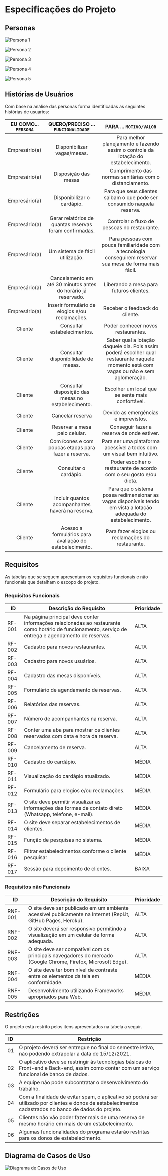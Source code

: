 # Especificações do Projeto

## Personas

![Persona 1](img/persona1.PNG)



![Persona 2](img/persona2.PNG)



![Persona 3](img/persona3.PNG)



![Persona 4](img/persona4.PNG)



![Persona 5](img/persona5.PNG)



## Histórias de Usuários

Com base na análise das personas forma identificadas as seguintes histórias de usuários:

| EU COMO... `PERSONA` |              QUERO/PRECISO ... `FUNCIONALIDADE`              |                   PARA ... `MOTIVO/VALOR`                    |
| :------------------: | :----------------------------------------------------------: | :----------------------------------------------------------: |
|    Empresário(a)     |                 Disponibilizar vagas/mesas.                  | Para melhor planejamento e fazendo assim o controle da lotação do estabelecimento. |
|    Empresário(a)     |                     Disposição das mesas                     |   Cumprimento das normas sanitárias com o distanciamento.    |
|    Empresário(a)     |                  Disponibilizar o cardápio.                  | Para que seus clientes saibam o que pode ser consumido naquela reserva. |
|    Empresário(a)     |   Gerar relatórios de quantas reservas foram confirmadas.    |         Controlar o fluxo de pessoas no restaurante.         |
|    Empresário(a)     |               Um sistema de fácil utilização.                | Para pessoas com pouca familiaridade com a tecnologia conseguirem reservar sua mesa de forma mais fácil. |
|    Empresário(a)     | Cancelamento em até 30 minutos antes do horário já reservado. |           Liberando a mesa para futuros clientes.            |
|    Empresário(a)     |       Inserir formulário de elogios e/ou reclamações.        |                Receber o feedback do cliente.                |
|       Cliente        |                 Consultar estabelecimentos.                  |              Poder conhecer novos restaurantes.              |
|       Cliente        |             Consultar disponibilidade de mesas.              | Saber qual a lotação daquele dia. Pois assim poderá escolher qual restaurante naquele momento está com vagas ou não e sem aglomeração. |
|       Cliente        |      Consultar disposição das mesas no estabelecimento.      |       Escolher um local que se sente mais confortável.       |
|       Cliente        |                       Cancelar reserva                       |             Devido as emergências e imprevistos.             |
|       Cliente        |                Reservar a mesa pelo celular.                 |          Conseguir fazer a reserva de onde estiver.          |
|       Cliente        |     Com ícones e com poucas etapas para fazer a reserva.     | Para ser uma plataforma acessível a todos com um visual bem intuitivo. |
|       Cliente        |                    Consultar o cardápio.                     | Poder escolher o restaurante de acordo com o seu gosto e/ou dieta. |
|       Cliente        |       Incluir quantos acompanhantes haverá na reserva.       | Para que o sistema possa redimensionar as vagas disponíveis tendo em vista a lotação adequada do estabelecimento. |
|       Cliente        |   Acesso a formulários para avaliação do estabelecimento.    |      Para fazer elogios ou reclamações do restaurante.       |



## Requisitos

As tabelas que se seguem apresentam os requisitos funcionais e não funcionais que detalham o escopo do projeto.

### Requisitos Funcionais

|ID    | Descrição do Requisito  | Prioridade |
|------|-----------------------------------------|----|
|RF-001| Na página principal deve conter informações relacionadas ao restaurante como horário de funcionamento, serviço de entrega e agendamento de reservas. | ALTA |
|RF-002| Cadastro para novos restaurantes.                            | ALTA |
|RF-003| Cadastro para novos usuários.                                | ALTA |
|RF-004| Cadastro das mesas disponíveis.                              | ALTA       |
|RF-005| Formulário de agendamento de reservas.                       | ALTA       |
|RF-006| Relatórios das reservas.                                     | ALTA       |
|RF-007| Número de acompanhantes na reserva.                          | ALTA |
|RF-008| Conter uma aba para mostrar os clientes reservados com data e hora da reserva. | ALTA |
|RF-009| Cancelamento de reserva.                                     | ALTA |
|RF-010| Cadastro do cardápio.                                        | MÉDIA |
|RF-011| Visualização do cardápio atualizado. | MÉDIA |
|RF-012| Formulário para elogios e/ou reclamações. | MÉDIA |
|RF-013| O site deve permitir visualizar as informações das formas de contato direto (Whatsapp, telefone, e-mail). | MÉDIA |
|RF-014| O site deve separar estabelecimentos de clientes. | MÉDIA |
|RF-015| Função de pesquisas no sistema.                              | MÉDIA      |
|RF-016| Filtrar estabelecimentos conforme o cliente pesquisar        | MÉDIA      |
|RF-017| Sessão para depoimento de clientes.                          | BAIXA      |

### Requisitos não Funcionais

|ID     | Descrição do Requisito  |Prioridade |
|-------|-------------------------|----|
|RNF-001| O site deve ser publicado em um ambiente acessível publicamente na Internet (Repl.it, GitHub Pages, Heroku). | ALTA |
|RNF-002| O site deverá ser responsivo permitindo a visualização em um celular de forma adequada. | ALTA |
|RNF-003| O site deve ser compatível com os principais navegadores do mercado (Google Chrome, Firefox, Microsoft Edge). | ALTA |
|RNF-004| O site deve ter bom nível de contraste entre os elementos da tela em conformidade. | MÉDIA |
|RNF-005| Desenvolvimento utilizando Frameworks apropriados para Web. | MÉDIA |



## Restrições

O projeto está restrito pelos itens apresentados na tabela a seguir.

| ID   | Restrição                                                    |
| ---- | ------------------------------------------------------------ |
| 01   | O projeto deverá ser entregue no final do semestre letivo, não podendo extrapolar a data de 15/12/2021. |
| 02   | O aplicativo deve se restringir às tecnologias básicas do Front-end e Back-end, assim como contar com um serviço funcional de banco de dados. |
| 03   | A equipe não pode subcontratar o desenvolvimento do trabalho. |
| 04   | Com a finalidade de evitar spam, o aplicativo só poderá ser utilizado por clientes e donos de estabelecimentos cadastrados no banco de dados do projeto. |
| 05   | Clientes não vão poder fazer mais de uma reserva de mesmo horário em mais de um estabelecimento. |
| 06   | Algumas funcionalidades do programa estarão restritas para os donos de estabelecimento. |



## Diagrama de Casos de Uso

![Diagrama de Casos de Uso](img/diagrama-de-uso.png)
